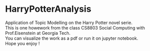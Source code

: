 # HarryPotterAnalysis
Application of Topic Modelling on the Harry Potter novel serie.  
This is one howework from the class CS8803 Social Computing with Prof.Eisenstein at Georgia Tech.  
You can visualize the work as a pdf or run it on jupyter notebook.  
Hope you enjoy !

